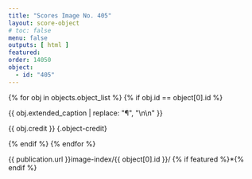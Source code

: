 ```yaml
---
title: "Scores Image No. 405"
layout: score-object
# toc: false
menu: false
outputs: [ html ]
featured: 
order: 14050
object:
  - id: "405"
---
```


{% for obj in objects.object_list %}
{% if obj.id == object[0].id %}

{{ obj.extended_caption | replace: "¶", "\n\n" }}

{{ obj.credit }} {.object-credit}

{% endif %}
{% endfor %}

<div class="object-credit object-url is-print-only">

{{ publication.url }}image-index/{{ object[0].id }}/ {% if featured %}*{% endif %}

</div>
